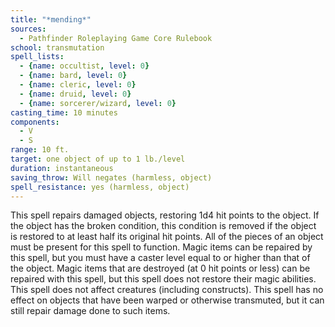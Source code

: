 ```yaml
---
title: "*mending*"
sources:
  - Pathfinder Roleplaying Game Core Rulebook
school: transmutation
spell_lists:
  - {name: occultist, level: 0}
  - {name: bard, level: 0}
  - {name: cleric, level: 0}
  - {name: druid, level: 0}
  - {name: sorcerer/wizard, level: 0}
casting_time: 10 minutes
components:
  - V
  - S
range: 10 ft.
target: one object of up to 1 lb./level
duration: instantaneous
saving_throw: Will negates (harmless, object)
spell_resistance: yes (harmless, object)
---
```


This spell repairs damaged objects, restoring 1d4 hit points to the object. If the object has the broken condition, this condition is removed if the object is restored to at least half its original hit points. All of the pieces of an object must be present for this spell to function. Magic items can be repaired by this spell, but you must have a caster level equal to or higher than that of the object. Magic items that are destroyed (at 0 hit points or less) can be repaired with this spell, but this spell does not restore their magic abilities. This spell does not affect creatures (including constructs). This spell has no effect on objects that have been warped or otherwise transmuted, but it can still repair damage done to such items.

